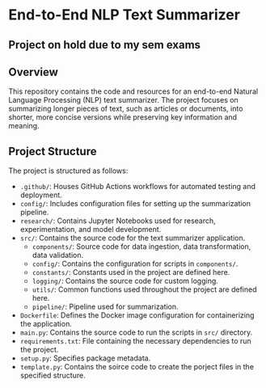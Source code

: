 # End-to-End NLP Text Summarizer

## Project on hold due to my sem exams

## Overview

This repository contains the code and resources for an end-to-end Natural Language Processing (NLP) text summarizer. The project focuses on summarizing longer pieces of text, such as articles or documents, into shorter, more concise versions while preserving key information and meaning.


## Project Structure

The project is structured as follows:

- `.github/`: Houses GitHub Actions workflows for automated testing and deployment.
- `config/`: Includes configuration files for setting up the summarization pipeline.
- `research/`: Contains Jupyter Notebooks used for research, experimentation, and model development.
- `src/`: Contains the source code for the text summarizer application.
    - `components/`: Source code for data ingestion, data transformation, data validation.
    - `config/`: Contains the configuration for scripts in `components/`.
    - `constants/`: Constants used in the project are defined here.
    - `logging/`: Contains the source code for custom logging.
    - `utils/`: Common functions used throughout the project are defined here.
    - `pipeline/`: Pipeline used for summarization.
- `Dockerfile`: Defines the Docker image configuration for containerizing the application.
- `main.py`: Contains the source code to run the scripts in `src/` directory.
- `requirements.txt`: File containing the necessary dependencies to run the project.
- `setup.py`: Specifies package metadata.
- `template.py`: Contains the soirce code to create the porject files in the specified structure.


<!---
## Getting Started

To get started with the project, follow these steps:

1. Clone this repository to your local machine.
2. Install the required dependencies using:
    ```bash
    pip install -r requirements.txt
    ```
3. Explore the source code in the `src/` directory to understand the text summarization pipeline.
4. Run the scripts in the `src/` directory for text summarization.

## Usage

- **Flask App:** 
    ```bash
    python app.py
--->
